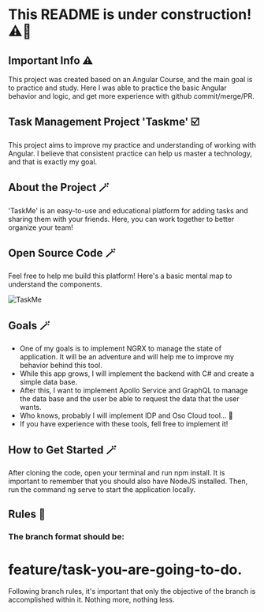 # This README is under construction! ⚠️🚧

## Important Info ⚠️

This project was created based on an Angular Course, and the main goal is to practice and study. Here I was able to practice the basic Angular behavior and logic, and get more experience with github commit/merge/PR. 

## Task Management Project 'Taskme' ☑️

This project aims to improve my practice and understanding of working with Angular. I believe that consistent practice can help us master a technology, and that is exactly my goal.

## About the Project 🪄

'TaskMe' is an easy-to-use and educational platform for adding tasks and sharing them with your friends. Here, you can work together to better organize your team!

## Open Source Code 🪄

Feel free to help me build this platform! Here's a basic mental map to understand the components.

![TaskMe](https://github.com/user-attachments/assets/283a670c-b37f-4ece-90b2-01ce2e220296)

## Goals 🪄

- One of my goals is to implement NGRX to manage the state of application. It will be an adventure and will help me to improve my behavior behind this tool. 
- While this app grows, I will implement the backend with C# and create a simple data base.
- After this, I want to implement Apollo Service and GraphQL to manage the data base and the user be able to request the data that the user wants.
- Who knows, probably I will implement IDP and Oso Cloud tool... 👀
- If you have experience with these tools, fell free to implement it! 

## How to Get Started 🪄

After cloning the code, open your terminal and run npm install.
It is important to remember that you should also have NodeJS installed.
Then, run the command ng serve to start the application locally.

## Rules 🚨
### The branch format should be:
# feature/task-you-are-going-to-do.

Following branch rules, it's important that only the objective of the branch is accomplished within it. Nothing more, nothing less.

